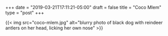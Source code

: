 +++
date = "2019-03-21T17:11:21-05:00"
draft = false
title = "Coco Mlem"
type = "post"
+++

{{< img src="coco-mlem.jpg" alt="blurry photo of black dog with reindeer antlers on her head, licking her own nose" >}}
